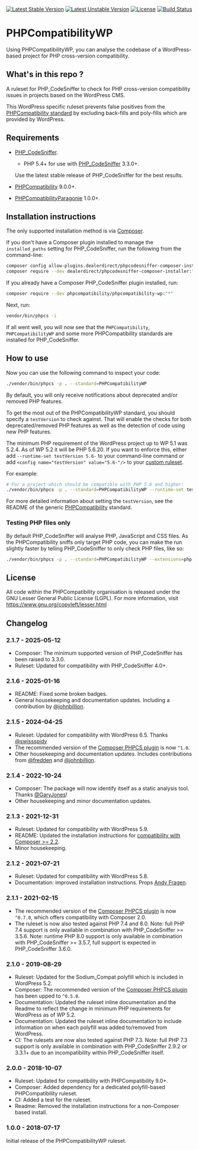 [![Latest Stable Version](https://img.shields.io/packagist/v/phpcompatibility/phpcompatibility-wp?label=stable)](https://packagist.org/packages/phpcompatibility/phpcompatibility-wp)
[![Latest Unstable Version](https://img.shields.io/badge/unstable-dev--develop-e68718.svg?maxAge=2419200)](https://packagist.org/packages/phpcompatibility/phpcompatibility-wp)
[![License](https://img.shields.io/github/license/PHPCompatibility/PHPCompatibilityWP?color=00a7a7)](https://github.com/PHPCompatibility/PHPCompatibilityWP/blob/master/LICENSE)
[![Build Status](https://github.com/PHPCompatibility/PHPCompatibilityWP/actions/workflows/ci.yml/badge.svg?branch=master)](https://github.com/PHPCompatibility/PHPCompatibilityWP/actions/workflows/ci.yml)

# PHPCompatibilityWP

Using PHPCompatibilityWP, you can analyse the codebase of a WordPress-based project for PHP cross-version compatibility.


## What's in this repo ?

A ruleset for PHP_CodeSniffer to check for PHP cross-version compatibility issues in projects based on the WordPress CMS.

This WordPress specific ruleset prevents false positives from the [PHPCompatibility standard](https://github.com/PHPCompatibility/PHPCompatibility) by excluding back-fills and poly-fills which are provided by WordPress.


## Requirements

* [PHP_CodeSniffer](https://github.com/PHPCSStandards/PHP_CodeSniffer).
    * PHP 5.4+ for use with [PHP_CodeSniffer](https://github.com/PHPCSStandards/PHP_CodeSniffer) 3.3.0+.

    Use the latest stable release of PHP_CodeSniffer for the best results.
* [PHPCompatibility](https://github.com/PHPCompatibility/PHPCompatibility) 9.0.0+.
* [PHPCompatibilityParagonie](https://github.com/PHPCompatibility/PHPCompatibilityParagonie) 1.0.0+.


## Installation instructions

The only supported installation method is via [Composer](https://getcomposer.org/).

If you don't have a Composer plugin installed to manage the `installed_paths` setting for PHP_CodeSniffer, run the following from the command-line:
```bash
composer config allow-plugins.dealerdirect/phpcodesniffer-composer-installer true
composer require --dev dealerdirect/phpcodesniffer-composer-installer:"^1.0" phpcompatibility/phpcompatibility-wp:"*"
```

If you already have a Composer PHP_CodeSniffer plugin installed, run:
```bash
composer require --dev phpcompatibility/phpcompatibility-wp:"*"
```

Next, run:
```bash
vendor/bin/phpcs -i
```
If all went well, you will now see that the `PHPCompatibility`, `PHPCompatibilityWP` and some more PHPCompatibility standards are installed for PHP_CodeSniffer.


## How to use

Now you can use the following command to inspect your code:
```bash
./vendor/bin/phpcs -p . --standard=PHPCompatibilityWP
```

By default, you will only receive notifications about deprecated and/or removed PHP features.

To get the most out of the PHPCompatibilityWP standard, you should specify a `testVersion` to check against. That will enable the checks for both deprecated/removed PHP features as well as the detection of code using new PHP features.

The minimum PHP requirement of the WordPress project up to WP 5.1 was 5.2.4. As of WP 5.2 it will be PHP 5.6.20. If you want to enforce this, either add `--runtime-set testVersion 5.6-` to your command-line command or add `<config name="testVersion" value="5.6-"/>` to your [custom ruleset](https://github.com/PHPCompatibility/PHPCompatibility#using-a-custom-ruleset).

For example:
```bash
# For a project which should be compatible with PHP 5.6 and higher:
./vendor/bin/phpcs -p . --standard=PHPCompatibilityWP --runtime-set testVersion 5.6-
```

For more detailed information about setting the `testVersion`, see the README of the generic [PHPCompatibility](https://github.com/PHPCompatibility/PHPCompatibility#sniffing-your-code-for-compatibility-with-specific-php-versions) standard.


### Testing PHP files only

By default PHP_CodeSniffer will analyse PHP, JavaScript and CSS files. As the PHPCompatibility sniffs only target PHP code, you can make the run slightly faster by telling PHP_CodeSniffer to only check PHP files, like so:
```bash
./vendor/bin/phpcs -p . --standard=PHPCompatibilityWP --extensions=php --runtime-set testVersion 5.6-
```

## License

All code within the PHPCompatibility organisation is released under the GNU Lesser General Public License (LGPL). For more information, visit https://www.gnu.org/copyleft/lesser.html


## Changelog

### 2.1.7 - 2025-05-12

- Composer: The minimum supported version of PHP_CodeSniffer has been raised to 3.3.0.
- Ruleset: Updated for compatibility with PHP_CodeSniffer 4.0+.

### 2.1.6 - 2025-01-16

- README: Fixed some broken badges.
- General housekeeping and documentation updates. Including a contribution by [@johnbillion].

### 2.1.5 - 2024-04-25

- Ruleset: Updated for compatibility with WordPress 6.5. Thanks [@swissspidy]
- The recommended version of the [Composer PHPCS plugin] is now `^1.0`.
- Other housekeeping and documentation updates. Includes contributions from [@fredden] and [@johnbillion].

### 2.1.4 - 2022-10-24

- Composer: The package will now identify itself as a static analysis tool. Thanks [@GaryJones]!
- Other housekeeping and minor documentation updates.

### 2.1.3 - 2021-12-31

- Ruleset: Updated for compatibility with WordPress 5.9.
- README: Updated the installation instructions for [compatibility with Composer >= 2.2][composer22announce].
- Minor housekeeping.

[composer22announce]: https://blog.packagist.com/composer-2-2/#more-secure-plugin-execution

### 2.1.2 - 2021-07-21

- Ruleset: Updated for compatibility with WordPress 5.8.
- Documentation: improved installation instructions. Props [Andy Fragen](https://github.com/afragen).

### 2.1.1 - 2021-02-15

- The recommended version of the [Composer PHPCS plugin] is now `^0.7.0`, which offers compatibility with Composer 2.0.
- The ruleset is now also tested against PHP 7.4 and 8.0.
    Note: full PHP 7.4 support is only available in combination with PHP_CodeSniffer >= 3.5.6.
    Note: runtime PHP 8.0 support is only available in combination with PHP_CodeSniffer >= 3.5.7, full support is expected in PHP_CodeSniffer 3.6.0.

### 2.1.0 - 2019-08-29

- Ruleset: Updated for the Sodium_Compat polyfill which is included in WordPress 5.2.
- Composer: The recommended version of the [Composer PHPCS plugin] has been upped to `^0.5.0`.
- Documentation: Updated the ruleset inline documentation and the Readme to reflect the change in minimum PHP requirements for WordPress as of WP 5.2.
- Documentation: Updated the ruleset inline documentation to include information on when each polyfill was added to/removed from WordPress.
- CI: The rulesets are now also tested against PHP 7.3.
    Note: full PHP 7.3 support is only available in combination with PHP_CodeSniffer 2.9.2 or 3.3.1+ due to an incompatibility within PHP_CodeSniffer itself.

### 2.0.0 - 2018-10-07

- Ruleset: Updated for compatibility with PHPCompatibility 9.0+.
- Composer: Added dependency for a dedicated polyfill-based PHPCompatibility ruleset.
- CI: Added a test for the ruleset.
- Readme: Removed the installation instructions for a non-Composer based install.

### 1.0.0 - 2018-07-17

Initial release of the PHPCompatibilityWP ruleset.

[Composer PHPCS plugin]: https://github.com/PHPCSStandards/composer-installer/

[@fredden]:     https://github.com/fredden
[@GaryJones]:   https://github.com/GaryJones
[@johnbillion]: https://github.com/johnbillion
[@swissspidy]:  https://github.com/swissspidy
